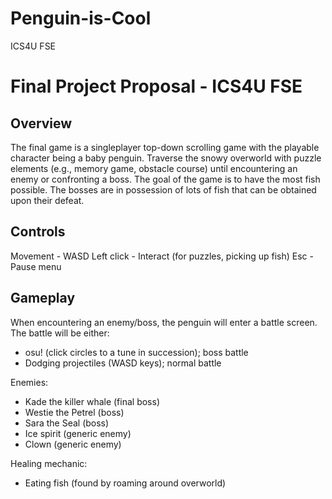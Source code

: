 # Penguin-is-Cool
ICS4U FSE

# Final Project Proposal - ICS4U FSE

## Overview
The final game is a singleplayer top-down scrolling game with the playable character being a baby penguin. Traverse the snowy overworld with puzzle elements (e.g., memory game, obstacle course) until encountering an enemy or confronting a boss. The goal of the game is to have the most fish possible. The bosses are in possession of lots of fish that can be obtained upon their defeat.

## Controls
Movement - WASD
Left click - Interact (for puzzles, picking up fish)
Esc - Pause menu

## Gameplay
When encountering an enemy/boss, the penguin will enter a battle screen. The battle will be either:
* osu! (click circles to a tune in succession); boss battle
* Dodging projectiles (WASD keys); normal battle

Enemies:
* Kade the killer whale (final boss)
* Westie the Petrel (boss)
* Sara the Seal (boss)
* Ice spirit (generic enemy)
* Clown (generic enemy)

Healing mechanic:
* Eating fish (found by roaming around overworld)
